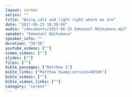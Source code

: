 ```yaml
---
layout: sermon
series: ""
title: "Being salt and light right where we are"
date: "2017-06-25 18:30:00"
audio: "/documents/2017-06-25 Emmanuel Ndikumana.mp3"
speaker: "Emmanuel Ndikumana"
speaker_info: ""
duration: "30'56"
youtube_videos: [""]
vimeo_videos: [""]
slides: [""]
files: [""]
bible_passages: ["Matthew 5"]
bible_links: ["Matthew 5&amp;version=NIVUK"]
bible_videos: [""]
bible_videos_links: [""]
category: "sermon"
---
```

